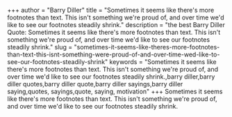 +++
author = "Barry Diller"
title = "Sometimes it seems like there's more footnotes than text. This isn't something we're proud of, and over time we'd like to see our footnotes steadily shrink."
description = "the best Barry Diller Quote: Sometimes it seems like there's more footnotes than text. This isn't something we're proud of, and over time we'd like to see our footnotes steadily shrink."
slug = "sometimes-it-seems-like-theres-more-footnotes-than-text-this-isnt-something-were-proud-of-and-over-time-wed-like-to-see-our-footnotes-steadily-shrink"
keywords = "Sometimes it seems like there's more footnotes than text. This isn't something we're proud of, and over time we'd like to see our footnotes steadily shrink.,barry diller,barry diller quotes,barry diller quote,barry diller sayings,barry diller saying,quotes, sayings,quote, saying, motivation"
+++
Sometimes it seems like there's more footnotes than text. This isn't something we're proud of, and over time we'd like to see our footnotes steadily shrink.
